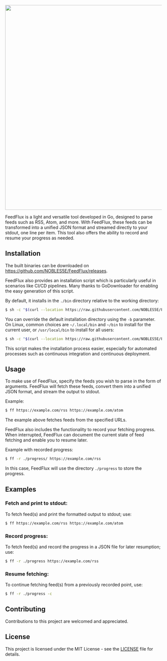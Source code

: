 
<p align="center">
  <img width="660" src="https://github.com/NOBLES5E/FeedFlux/assets/18649508/18f680e8-9a5d-4001-b482-1c1e434c4c21">
</p>

FeedFlux is a light and versatile tool developed in Go, designed to parse feeds such as RSS, Atom, and more. With FeedFlux, these feeds can be transformed into a unified JSON format and streamed directly to your stdout, one line per item. This tool also offers the ability to record and resume your progress as needed.

## Installation

The built binaries can be downloaded on https://github.com/NOBLES5E/FeedFlux/releases. 

FeedFlux also provides an installation script which is particularly useful in scenarios like CI/CD pipelines. Many thanks to GoDownloader for enabling the easy generation of this script.

By default, it installs in the `./bin` directory relative to the working directory:

```sh
$ sh -c "$(curl --location https://raw.githubusercontent.com/NOBLES5E/FeedFlux/main/install.sh)" -- -d
```

You can override the default installation directory using the `-b` parameter. On Linux, common choices are `~/.local/bin` and `~/bin` to install for the current user, or `/usr/local/bin` to install for all users:

```sh
$ sh -c "$(curl --location https://raw.githubusercontent.com/NOBLES5E/FeedFlux/main/install.sh)" -- -d -b ~/.local/bin 
```

This script makes the installation process easier, especially for automated processes such as continuous integration and continuous deployment.

## Usage

To make use of FeedFlux, specify the feeds you wish to parse in the form of arguments. FeedFlux will fetch these feeds, convert them into a unified JSON format, and stream the output to stdout.

Example:

```sh
$ ff https://example.com/rss https://example.com/atom
```

The example above fetches feeds from the specified URLs.

FeedFlux also includes the functionality to record your fetching progress. When interrupted, FeedFlux can document the current state of feed fetching and enable you to resume later.

Example with recorded progress:

```sh
$ ff -r ./progress/ https://example.com/rss
```

In this case, FeedFlux will use the directory `./progress` to store the progress.

## Examples

### Fetch and print to stdout:

To fetch feed(s) and print the formatted output to stdout; use:

```sh
$ ff https://example.com/rss https://example.com/atom
```
### Record progress:

To fetch feed(s) and record the progress in a JSON file for later resumption; use:

```sh
$ ff -r ./progress https://example.com/rss
```
### Resume fetching:

To continue fetching feed(s) from a previously recorded point, use:

```sh
$ ff -r ./progress -c
```
## Contributing

Contributions to this project are welcomed and appreciated.

## License

This project is licensed under the MIT License - see the [LICENSE](LICENSE) file for details.
